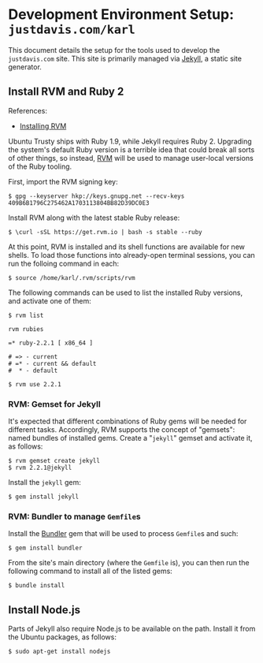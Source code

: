 # Development Environment Setup: `justdavis.com/karl`

This document details the setup for the tools used to develop the `justdavis.com` site. This site is primarily managed via [Jekyll](http://jekyllrb.com/), a static site generator.


## Install RVM and Ruby 2

References:

* [Installing RVM](https://rvm.io/rvm/install)

Ubuntu Trusty ships with Ruby 1.9, while Jekyll requires Ruby 2. Upgrading the system's default Ruby version is a terrible idea that could break all sorts of other things, so instead, [RVM](https://rvm.io/) will be used to manage user-local versions of the Ruby tooling.

First, import the RVM signing key:

    $ gpg --keyserver hkp://keys.gnupg.net --recv-keys 409B6B1796C275462A1703113804BB82D39DC0E3

Install RVM along with the latest stable Ruby release:

    $ \curl -sSL https://get.rvm.io | bash -s stable --ruby

At this point, RVM is installed and its shell functions are available for new shells. To load those functions into already-open terminal sessions, you can run the folloing command in each:

    $ source /home/karl/.rvm/scripts/rvm

The following commands can be used to list the installed Ruby versions, and activate one of them:

    $ rvm list
    
    rvm rubies
    
    =* ruby-2.2.1 [ x86_64 ]
    
    # => - current
    # =* - current && default
    #  * - default
    
    $ rvm use 2.2.1


### RVM: Gemset for Jekyll

It's expected that different combinations of Ruby gems will be needed for different tasks. Accordingly, RVM supports the concept of "gemsets": named bundles of installed gems. Create a "`jekyll`" gemset and activate it, as follows:

    $ rvm gemset create jekyll
    $ rvm 2.2.1@jekyll

Install the `jekyll` gem:

    $ gem install jekyll


### RVM: Bundler to manage `Gemfile`s

Install the [Bundler](http://bundler.io/) gem that will be used to process `Gemfile`s and such:

    $ gem install bundler

From the site's main directory (where the `Gemfile` is), you can then run the following command to install all of the listed gems:

    $ bundle install


## Install Node.js

Parts of Jekyll also require Node.js to be available on the path. Install it from the Ubuntu packages, as follows:

    $ sudo apt-get install nodejs


